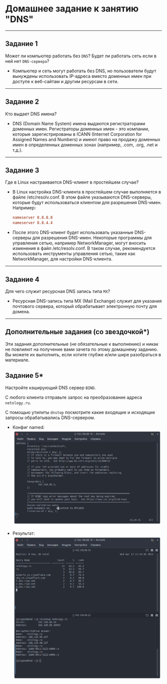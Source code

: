# Домашнее задание к занятию "DNS"

---

## Задание 1

Может ли компьютер работать без `DNS`? Будет ли работать сеть если в ней нет `DNS-сервера`?

- Компьютер и сеть могут работать без DNS, но пользователи будут вынуждены использовать IP-адреса вместо доменных имен при доступе к веб-сайтам и другим ресурсам в сети.

---

## Задание 2

Кто выдает DNS имена?

- DNS (Domain Name System) имена выдаются регистраторами доменных имен. Регистраторы доменных имен - это компании, которые зарегистрированы в ICANN (Internet Corporation for Assigned Names and Numbers) и имеют право на продажу доменных имен в определенных доменных зонах (например, .com, .org, .net и т.д.).

---

## Задание 3

Где в Linux настраивается DNS-клиент в простейшем случае?

- В Linux настройка DNS-клиента в простейшем случае выполняется в файле /etc/resolv.conf. В этом файле указываются DNS-серверы, которые будут использоваться клиентом для разрешения DNS-имен.
Например:

  ```conf
  nameserver 8.8.8.8
  nameserver 8.8.4.4
  ```

- После этого DNS-клиент будет использовать указанные DNS-серверы для разрешения DNS-имен. Некоторые программы для управления сетью, например NetworkManager, могут вносить изменения в файл /etc/resolv.conf. В таком случае, рекомендуется использовать инструменты управления сетью, такие как NetworkManager, для настройки DNS-клиента.

---

## Задание 4

Для чего служит ресурсная DNS запись типа `MX`?

- Ресурсная DNS-запись типа MX (Mail Exchange) служит для указания почтового сервера, который обрабатывает электронную почту для домена.

---

## Дополнительные задания (со звездочкой*)

Эти задания дополнительные (не обязательные к выполнению) и никак не повлияют на получение вами зачета по этому домашнему заданию. Вы можете их выполнить, если хотите глубже и/или шире разобраться в материале.

## Задание 5*

Настройте кэширующий DNS сервер `BIND`.

С любого клиента отправьте запрос на преобразование адреса `netology.ru`.

С помощью утилиты `dnstop` посмотрите какие входящие и исходящие запросы обрабатывались DNS-сервером.

- Конфиг named:
![alter_text](images/task_5_config.png "Конфиг")

- Результат:
![alter_text](images/task_5_result.png "Результат")
